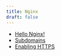 ```yaml
---
title: Nginx
draft: false
---
```


* [Hello Nginx!](hello-nginx/index.html)
* [Subdomains](subdomains/index.html)
* [Enabling HTTPS](https/index.html)
